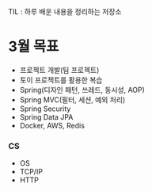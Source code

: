 TIL : 하루 배운 내용을 정리하는 저장소

# 3월 목표

* 프로젝트 개발(팀 프로젝트)
* 토이 프로젝트를 활용한 복습
* Spring(디자인 패턴, 쓰레드, 동시성, AOP)
* Spring MVC(필터, 세션, 예외 처리) 
* Spring Security
* Spring Data JPA
* Docker, AWS, Redis

### CS

* OS
* TCP/IP
* HTTP

